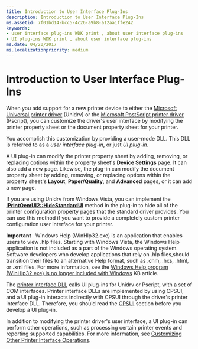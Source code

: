 ```yaml
---
title: Introduction to User Interface Plug-Ins
description: Introduction to User Interface Plug-Ins
ms.assetid: 7f01bd14-bcc5-4c26-a9b8-a12aa1ffe242
keywords:
- user interface plug-ins WDK print , about user interface plug-ins
- UI plug-ins WDK print , about user interface plug-ins
ms.date: 04/20/2017
ms.localizationpriority: medium
---
```


# Introduction to User Interface Plug-Ins





When you add support for a new printer device to either the [Microsoft Universal printer driver](microsoft-universal-printer-driver.md) (Unidrv) or the [Microsoft PostScript printer driver](microsoft-postscript-printer-driver.md) (Pscript), you can customize the driver's user interface by modifying the printer property sheet or the document property sheet for your printer.

You accomplish this customization by providing a user-mode DLL. This DLL is referred to as a *user interface plug-in*, or just *UI plug-in*.

A UI plug-in can modify the printer property sheet by adding, removing, or replacing options within the property sheet's **Device Settings** page. It can also add a new page. Likewise, the plug-in can modify the document property sheet by adding, removing, or replacing options within the property sheet's **Layout**, **Paper/Quality**, and **Advanced** pages, or it can add a new page.

If you are using Unidrv from Windows Vista, you can implement the [**IPrintOemUI2::HideStandardUI**](https://msdn.microsoft.com/library/windows/hardware/ff554142) method in the plug-in to hide all of the printer configuration property pages that the standard driver provides. You can use this method if you want to provide a completely custom printer configuration user interface for your printer.

**Important**   Windows Help (WinHlp32.exe) is an application that enables users to view .hlp files. Starting with Windows Vista, the Windows Help application is not included as a part of the Windows operating system. Software developers who develop applications that rely on .hlp files,should transition their files to an alternative Help format, such as .chm, .hxs, .html, or .xml files. For more information, see the [Windows Help program (WinHlp32.exe) is no longer included with Windows](http://go.microsoft.com/fwlink/p/?linkid=80917) KB article.

 

The [printer interface DLL](printer-interface-dll.md) calls UI plug-ins for Unidrv or Pscript, with a set of COM interfaces. Printer interface DLLs are implemented by using CPSUI, and a UI plug-in interacts indirectly with CPSUI through the driver's printer interface DLL. Therefore, you should read the [CPSUI](common-property-sheet-user-interface.md) section before you develop a UI plug-in.

In addition to modifying the printer driver's user interface, a UI plug-in can perform other operations, such as processing certain printer events and reporting supported capabilities. For more information, see [Customizing Other Printer Interface Operations](customizing-other-printer-interface-operations.md).

 

 




